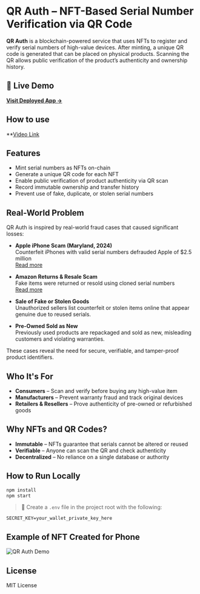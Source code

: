 # QR Auth – NFT-Based Serial Number Verification via QR Code

**QR Auth** is a blockchain-powered service that uses NFTs to register and verify serial numbers of high-value devices. After minting, a unique QR code is generated that can be placed on physical products. Scanning the QR allows public verification of the product’s authenticity and ownership history.

## 🔗 Live Demo

**[Visit Deployed App →](https://qr-auth-solana.onrender.com/)**

## How to use
**[Video Link](https://www.loom.com/share/14d74774021c432bac7807c98a0c34a6)

## Features

- Mint serial numbers as NFTs on-chain
- Generate a unique QR code for each NFT
- Enable public verification of product authenticity via QR scan
- Record immutable ownership and transfer history
- Prevent use of fake, duplicate, or stolen serial numbers

## Real-World Problem

QR Auth is inspired by real-world fraud cases that caused significant losses:

- **Apple iPhone Scam (Maryland, 2024)**  
  Counterfeit iPhones with valid serial numbers defrauded Apple of $2.5 million  
  [Read more](https://www.usatoday.com/story/news/nation/2024/10/04/counterfeit-iphone-scammers-apple/75518287007)

- **Amazon Returns & Resale Scam**  
  Fake items were returned or resold using cloned serial numbers  
  [Read more](https://storage.courtlistener.com/recap/gov.uscourts.wawd.329310/gov.uscourts.wawd.329310.1.0.pdf)

- **Sale of Fake or Stolen Goods**  
  Unauthorized sellers list counterfeit or stolen items online that appear genuine due to reused serials.

- **Pre-Owned Sold as New**  
  Previously used products are repackaged and sold as new, misleading customers and violating warranties.

These cases reveal the need for secure, verifiable, and tamper-proof product identifiers.

## Who It's For

- **Consumers** – Scan and verify before buying any high-value item
- **Manufacturers** – Prevent warranty fraud and track original devices
- **Retailers & Resellers** – Prove authenticity of pre-owned or refurbished goods

## Why NFTs and QR Codes?

- **Immutable** – NFTs guarantee that serials cannot be altered or reused
- **Verifiable** – Anyone can scan the QR and check authenticity
- **Decentralized** – No reliance on a single database or authority

## How to Run Locally

```bash
npm install
npm start
```

> 📄 Create a `.env` file in the project root with the following:

```
SECRET_KEY=your_wallet_private_key_here
```

## Example of NFT Created for Phone

![QR Auth Demo](https://github.com/user-attachments/assets/93fbef6c-bf3f-480a-873c-9358eb2b1359)

## License

MIT License
